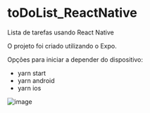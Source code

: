 # toDoList_ReactNative
Lista de tarefas usando React Native

O projeto foi criado utilizando o Expo.



Opções para iniciar a depender do dispositivo:

- yarn start
- yarn android
- yarn ios

![image](https://user-images.githubusercontent.com/33705910/210154125-4a79ef90-4246-492e-a588-ea007025088c.png)
